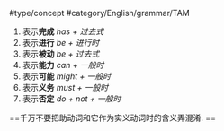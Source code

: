 #type/concept #category/English/grammar/TAM 

1. 表示**完成** *has + 过去式*   
2. 表示**进行** *be + 进行时*   
3. 表示**被动** *be + 过去式*  
4. 表示**能力** *can + 一般时*  
5. 表示**可能** *might + 一般时*  
6. 表示**义务** *must + 一般时*  
7. 表示**否定** *do + not + 一般时*  

==千万不要把助动词和它作为实义动词时的含义弄混淆.  ==

